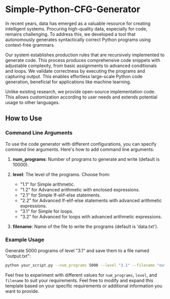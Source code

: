 # Simple-Python-CFG-Generator

In recent years, data has emerged as a valuable resource for creating intelligent systems. Procuring high-quality data, especially for code, remains challenging. To address this, we developed a tool that autonomously generates syntactically correct Python programs using context-free grammars.

Our system establishes production rules that are recursively implemented to generate code. This process produces comprehensive code snippets with adjustable complexity, from basic assignments to advanced conditionals and loops. We validate correctness by executing the programs and capturing output. This enables effortless large-scale Python code generation, beneficial for applications like machine learning.

Unlike existing research, we provide open-source implementation code. This allows customization according to user needs and extends potential usage to other languages.

## How to Use

### Command Line Arguments

To use the code generator with different configurations, you can specify command line arguments. Here's how to add command line arguments:

1. **num_programs**: Number of programs to generate and write (default is 10000).
2. **level**: The level of the programs. Choose from:
   - "1.1" for Simple arithmetic.
   - "1.2" for Advanced arithmetic with enclosed expressions.
   - "2.1" for Simple If-elif-else statements.
   - "2.2" for Advanced If-elif-else statements with advanced arithmetic expressions.
   - "3.1" for Simple for loops.
   - "3.2" for Advanced for loops with advanced arithmetic expressions.

3. **filename**: Name of the file to write the programs (default is 'data.txt').

### Example Usage

Generate 5000 programs of level "3.1" and save them to a file named "output.txt":

```bash
python your_script.py --num_programs 5000 --level "3.1" --filename "output.txt"
```

Feel free to experiment with different values for `num_programs`, `level`, and `filename` to suit your requirements.
Feel free to modify and expand this template based on your specific requirements or additional information you want to provide.
